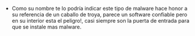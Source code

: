 - Como su nombre te lo podría indicar este tipo de malware hace honor a su referencia de un caballo de troya, parece  un software confiable pero en su interior esta el peligro!, casi siempre son la puerta de entrada para que se instale mas malware.